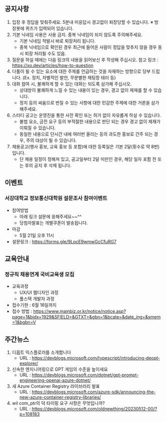 ## 공지사항

1) 입장 후 정답을 맞춰주세요. 5분내 미응답시 경고없이 퇴장당할 수 있습니다. 
   ※ 방장봇에 퀴즈가 입력되어 있습니다.
2) 기본 닉네임 사용은 사용 금지. 중복 닉네임이 되지 않도록 주의해주세요.
   * 기본 닉네임 적발시 바로 퇴장처리 됩니다.
   * 중복 닉네임으로 확인된 경우 최근에 들어온 사람이 정답을 맞추지 않을 경우 동시 퇴장 처리될 수도 있음. 
3) 질문을 하실 때에는 다음 링크의 내용을 읽어보신 후 작성해 주십시오.
   참고 링크 : https://xo.dev/articles/how-to-question
4) 다툼이 될 수 있는 요소에 대한 주제를 언급하는 것을 자재하는 방향으로 당부 드립니다.
   (Ex. 정치, 차별적인 발언, 무분별한 채팅창 테러 등)
5) 대화 참여 시, 불쾌하게 할 수 있는 대화는 되도록 삼가해 주십시오.
   * 상대방이 불쾌하게 느낄 수 있는 내용이 있는 경우, 경고 없이 제재를 할 수 있습니다.
   * 정치 등의 싸움으로 번질 수 있는 사항에 대한 민감한 주제에 대한 거론을 삼가해주세요.
6) 스터디 공고는 운영진을 통한 사전 확인 또는 허가 없이 자유롭게 하실 수 있습니다.
   * 불법 요소, 금전 요구 등의 부적절한 내용으로 판단 되는 경우 경고 없이 제재가 이뤄질 수 있습니다.
   * 동일한 내용으로 단시간 내에 여러번 올리는 등의 과도한 홍보로 간주 되는 경우, 주의 대상이 될 수 있습니다.
7) 채용공고(행사 홍보, 교육 홍보 등 포함)에 대한 등록일은 기본 2달(횟수로 약 8번)입니다.
   * 단 채용 일정이 정해져 있고, 공고일부터 2달 미만인 경우, 해당 일자 포함 전 또는 후의 공지 후 삭제 됩니다.

## 이벤트

### 서강대학교 정보통신대학원 설문조사 참여이벤트
* 참여방법
  * 아래 링크 설문에 응해주세요~~^^
  * 당첨자발표는 개별쿠폰이 발송됩니다.
* 마감
  * 5월 21일 오후 11시
* 설문링크 : https://forms.gle/9LpcE9wmwGcCfuRG7

## 교육안내

### 정규직 채용연계 국비교육생 모집

* 교육과정 
  * UX/UI 웹디자인 과정  
  * 풀스택 개발자 과정
* 접수기한 : 6월 16일까지
* 접수 방법 : https://www.mainbiz.or.kr/notice/notice.asp?page=1&bidx=1929&SFIELD=&GTXT=&gbn=1&bcate=&date_ing=&smem=1&bgbn=V

## 주간뉴스

1. 디옵트 익스플로러를 소개합니다
   * URL : https://devblogs.microsoft.com/typescript/introducing-deopt-explorer/
2. 신속한 엔지니어링으로 GPT 게임의 수준을 높이세요
   * URL : https://devblogs.microsoft.com/dotnet/gpt-prompt-engineering-openai-azure-dotnet/
3. 새 Azure Container Registry 라이브러리 발표
   * URL : https://devblogs.microsoft.com/azure-sdk/announcing-the-new-azure-container-registry-libraries/
4. wil com_ptr의 덕 타이핑 요구 사항은 무엇입니까?
   * URL : https://devblogs.microsoft.com/oldnewthing/20230512-00/?p=108183